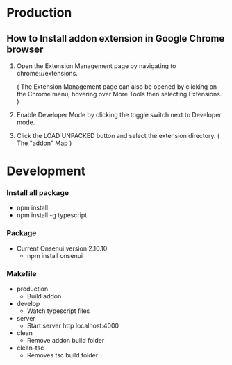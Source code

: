 # Production

## How to Install addon extension in Google Chrome browser

1. Open the Extension Management page by navigating to chrome://extensions.
    
    ( The Extension Management page can also be opened by clicking on the Chrome menu, hovering over More Tools then selecting Extensions. )

2. Enable Developer Mode by clicking the toggle switch next to Developer mode.

3. Click the LOAD UNPACKED button and select the extension directory. ( The "addon" Map )

# Development

### Install all package

- npm install
- npm install -g typescript

### Package

- Current Onsenui version 2.10.10
  - npm install onsenui

### Makefile

- production
  - Build addon
- develop
  - Watch typescript files
- server
  - Start server http localhost:4000
- clean
  - Remove addon build folder
- clean-tsc
  - Removes tsc build folder
